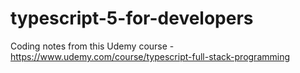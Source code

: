 # typescript-5-for-developers
Coding notes from this Udemy course - https://www.udemy.com/course/typescript-full-stack-programming
